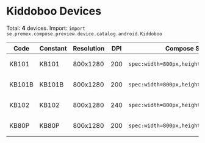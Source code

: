 # Kiddoboo Devices

Total: **4** devices. Import: `import se.premex.compose.preview.device.catalog.android.Kiddoboo`

| Code | Constant | Resolution | DPI | Compose Spec | Preview Usage |
|------|----------|------------|-----|-------------|---------------|
| KB101 | KB101 | 800x1280 | 200 | `spec:width=800px,height=1280px,dpi=200` | `@Preview(device = Kiddoboo.KB101)` |
| KB101B | KB101B | 800x1280 | 200 | `spec:width=800px,height=1280px,dpi=200` | `@Preview(device = Kiddoboo.KB101B)` |
| KB102 | KB102 | 800x1280 | 240 | `spec:width=800px,height=1280px,dpi=240` | `@Preview(device = Kiddoboo.KB102)` |
| KB80P | KB80P | 800x1280 | 200 | `spec:width=800px,height=1280px,dpi=200` | `@Preview(device = Kiddoboo.KB80P)` |

<!-- Generated automatically. Do not edit manually. -->
